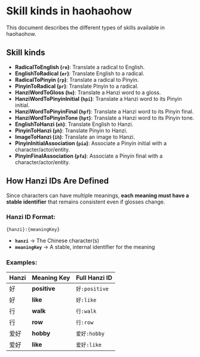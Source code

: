 # Skill kinds in haohaohow

This document describes the different types of skills available in haohaohow.

## Skill kinds

- **RadicalToEnglish (`re`)**: Translate a radical to English.
- **EnglishToRadical (`er`)**: Translate English to a radical.
- **RadicalToPinyin (`rp`)**: Translate a radical to Pinyin.
- **PinyinToRadical (`pr`)**: Translate Pinyin to a radical.
- **HanziWordToGloss (`he`)**: Translate a Hanzi word to a gloss.
- **HanziWordToPinyinInitial (`hpi`)**: Translate a Hanzi word to its Pinyin initial.
- **HanziWordToPinyinFinal (`hpf`)**: Translate a Hanzi word to its Pinyin final.
- **HanziWordToPinyinTone (`hpt`)**: Translate a Hanzi word to its Pinyin tone.
- **EnglishToHanzi (`eh`)**: Translate English to Hanzi.
- **PinyinToHanzi (`ph`)**: Translate Pinyin to Hanzi.
- **ImageToHanzi (`ih`)**: Translate an image to Hanzi.
- **PinyinInitialAssociation (`pia`)**: Associate a Pinyin initial with a character/actor/entity.
- **PinyinFinalAssociation (`pfa`)**: Associate a Pinyin final with a character/actor/entity.

## How Hanzi IDs Are Defined

Since characters can have multiple meanings, **each meaning must have a stable identifier** that remains consistent even if glosses change.

### **Hanzi ID Format:**

```
{hanzi}:{meaningKey}
```

- **`hanzi`** → The Chinese character(s)
- **`meaningKey`** → A stable, internal identifier for the meaning

### **Examples:**

| Hanzi | Meaning Key  | Full Hanzi ID |
| ----- | ------------ | ------------- |
| 好    | **positive** | `好:positive` |
| 好    | **like**     | `好:like`     |
| 行    | **walk**     | `行:walk`     |
| 行    | **row**      | `行:row`      |
| 爱好  | **hobby**    | `爱好:hobby`  |
| 爱好  | **like**     | `爱好:like`   |
